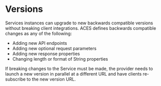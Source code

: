 
# Versions

Services instances can upgrade to new backwards compatible versions without
breaking client integrations. ACES defines backwards compatible changes as any of the following:

- Adding new API endpoints
- Adding new optional request parameters
- Adding new response properties
- Changing length or format of String properties

If breaking changes to the Service must be made, the provider needs to launch a new
version in parallel at a different URL and have clients re-subscribe to the new version URL. 

